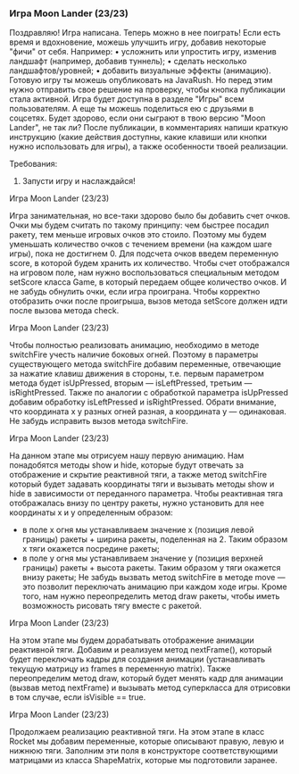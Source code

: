 
### Игра Moon Lander (23/23)

Поздравляю! Игра написана. Теперь можно в нее поиграть!
Если есть время и вдохновение, можешь улучшить игру, добавив некоторые &quot;фичи&quot; от себя. Например:
&bull; усложнить или упростить игру, изменив ландшафт (например, добавив туннель);
&bull; сделать несколько ландшафтов/уровней;
&bull; добавить визуальные эффекты (анимацию).
Готовую игру ты можешь опубликовать на JavaRush. Но перед этим нужно отправить свое решение на проверку,
чтобы кнопка публикации стала активной. Игра будет доступна в разделе &quot;Игры&quot; всем пользователям.
А еще ты можешь поделиться ею с друзьями в соцсетях. Будет здорово, если они сыграют в твою версию &quot;Moon Lander&quot;,
не так ли? После публикации, в комментариях напиши краткую инструкцию (какие действия доступны,
какие клавиши или кнопки нужно использовать для игры), а также особенности твоей реализации.


Требования:
1.	Запусти игру и наслаждайся!


Игра Moon Lander (23/23)

Игра занимательная, но все-таки здорово было бы добавить счет очков. Очки мы будем считать по такому принципу: чем быстрее посадил
ракету, тем меньше игровых очков это стоило. Поэтому мы будем уменьшать количество очков с течением времени (на каждом шаге игры), пока
не достигнем 0. Для подсчета очков введем переменную score, в которой будем хранить их количество. Чтобы счет отображался
на игровом поле, нам нужно воспользоваться специальным методом setScore класса Game, в который передаем общее
количество очков. И не забудь обнулить очки, если игра проиграна. Чтобы корректно отобразить очки после проигрыша,
вызов метода setScore должен идти после вызова метода check.



Игра Moon Lander (23/23)

Чтобы полностью реализовать анимацию, необходимо в методе switchFire учесть наличие боковых огней.
Поэтому в параметры существующего метода switchFire добавим переменные, отвечающие за нажатие клавиш движения в стороны,
т.е. первым параметром метода будет isUpPressed, вторым &mdash; isLeftPressed, третьим &mdash; isRightPressed.
Также по аналогии с обработкой параметра isUpPressed добавим обработку isLeftPressed и isRightPressed.
Обрати внимание, что координата x у разных огней разная, а координата y &mdash; одинаковая. Не забудь исправить вызов метода switchFire.



Игра Moon Lander (23/23)

На данном этапе мы отрисуем нашу первую анимацию. Нам понадобятся методы show и hide, которые будут отвечать
за отображение и скрытие реактивной тяги, а также метод switchFire который будет задавать координаты тяги и вызывать
методы show и hide в зависимости от переданного параметра. Чтобы реактивная тяга отображалась внизу по центру
ракеты, нужно установить для нее координаты x и y определенным образом:
- в поле x огня мы устанавливаем значение x (позиция левой границы) ракеты + ширина ракеты, поделенная на 2. Таким образом
x тяги окажется посредине ракеты;
- в поле y огня мы устанавливаем значение y (позиция верхней границы) ракеты + высота ракеты. Таким образом y тяги окажется
внизу ракеты;
Не забудь вызвать метод switchFire в методе move &mdash; это позволит переключать анимацию при каждом ходе игры.
Кроме того, нам нужно переопределить метод draw ракеты, чтобы иметь возможность рисовать тягу вместе с ракетой.



Игра Moon Lander (23/23)

На этом этапе мы будем дорабатывать отображение анимации реактивной тяги. Добавим и реализуем метод nextFrame(), который
будет переключать кадры для создания анимации (устанавливать текущую матрицу из frames в переменную matrix).
Также переопределим метод draw, который будет менять кадр для анимации (вызвав метод nextFrame) и вызывать метод
суперкласса для отрисовки в том случае, если isVisible == true.



Игра Moon Lander (23/23)

Продолжаем реализацию реактивной тяги. На этом этапе в класс Rocket мы добавим переменные, которые описывают
правую, левую и нижнюю тяги. Заполним эти поля в конструкторе соответствующими матрицами из класса ShapeMatrix,
которые мы подготовили заранее.



